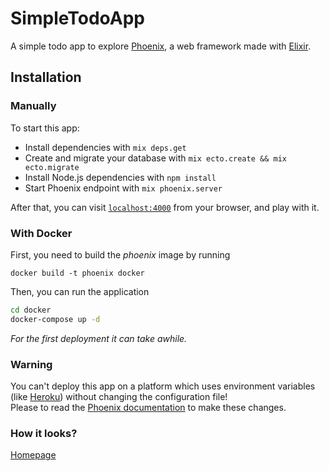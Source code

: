 # SimpleTodoApp

A simple todo app to explore [Phoenix](https://phoenixframework.org), a web framework made with [Elixir](https://elixir-lang.org).

## Installation

### Manually

To start this app:

  * Install dependencies with `mix deps.get`
  * Create and migrate your database with `mix ecto.create && mix ecto.migrate`
  * Install Node.js dependencies with `npm install`
  * Start Phoenix endpoint with `mix phoenix.server`

After that, you can visit [`localhost:4000`](http://localhost:4000) from your browser, and play with it.

### With Docker

First, you need to build the *phoenix* image by running

`docker build -t phoenix docker`

Then, you can run the application

```bash
cd docker
docker-compose up -d
```

*For the first deployment it can take awhile.*

### Warning

You can't deploy this app on a platform which uses environment variables (like [Heroku](http://heroku.com/)) without changing the configuration file!  
Please to read the [Phoenix documentation](http://www.phoenixframework.org/docs/heroku) to make these changes.

### How it looks?

[Homepage](https://pageshot.net/Nu13y70Rh5zFnJsp/localhost)

